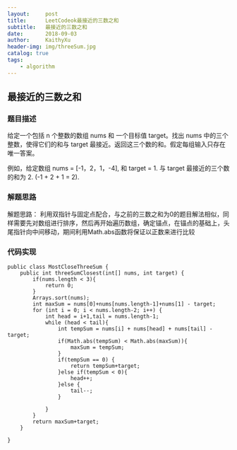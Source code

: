 ```yaml
---
layout:     post
title:      LeetCodeok最接近的三数之和
subtitle:   最接近的三数之和
date:       2018-09-03
author:     KaithyXu
header-img: img/threeSum.jpg
catalog: true
tags:
    - algorithm
---
```

## 最接近的三数之和


### 题目描述

给定一个包括 n 个整数的数组 nums 和 一个目标值 target。找出 nums 中的三个整数，使得它们的和与 target 最接近。返回这三个数的和。假定每组输入只存在唯一答案。

例如，给定数组 nums = [-1，2，1，-4], 和 target = 1.
与 target 最接近的三个数的和为 2. (-1 + 2 + 1 = 2).

### 解题思路
解题思路：
利用双指针与固定点配合，与之前的三数之和为0的题目解法相似，同样需要先对数组进行排序，然后再开始遍历数组，确定锚点，在锚点的基础上，头尾指针向中间移动，期间利用Math.abs函数将保证以正数来进行比较


### 代码实现

```
public class MostCloseThreeSum {
    public int threeSumClosest(int[] nums, int target) {
        if(nums.length < 3){
            return 0;
        }
        Arrays.sort(nums);
        int maxSum = nums[0]+nums[nums.length-1]+nums[1] - target;
        for (int i = 0; i < nums.length-2; i++) {
            int head = i+1,tail = nums.length-1;
            while (head < tail){
                int tempSum = nums[i] + nums[head] + nums[tail] - target;
                if(Math.abs(tempSum) < Math.abs(maxSum)){
                    maxSum = tempSum;
                }
                if(tempSum == 0) {
                    return tempSum+target;
                }else if(tempSum < 0){
                    head++;
                }else {
                    tail--;
                }

            }
        }
        return maxSum+target;
    }
    
}

```

